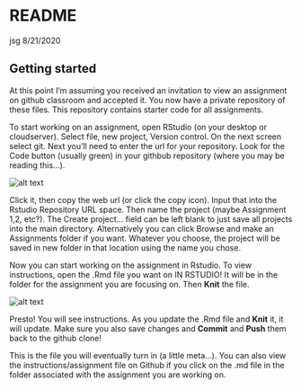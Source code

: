 README
================
jsg
8/21/2020

## Getting started

At this point I’m assuming you received an invitation to view an
assignment on github classroom and accepted it. You now have a private
repository of these files. This repository contains starter code for all
assignments.

To start working on an assignment, open RStudio (on your desktop or
cloudserver). Select file, new project, Version control. On the next
screen select git. Next you’ll need to enter the url for your
repository. Look for the Code button (usually green) in your githbub
repository (where you may be reading this…).

![alt
text](https://lh3.googleusercontent.com/MaHOb5gRNS2_3I6FT5G7Lkt6dyKnctzSZRgkQH0g7P8xsN_BhDMVdv4-iF872dT6HgWxiqdV-7dWW8OMgzNpNQTDXtFIyN9Xk238N1QHUHXYIvxWSQH43xPpI9Ug60sjVV_K-OeEOEEqrowVXvEmlfu5ODvU9gldiMtso9n6HNHw6Q1TE_g3xxxIE_laf8Mg-sw1-yQ2p0Mffd8avPk3VTGSnIDYWrrBC856HB0lY5cZ2Dhpdki5aB_9sP15-xfDmhA4w-QsW3s4AbbirT-k3_E__qT5wI-CRglEBYNI-Z1Os1QVpzqUpv48Vc7ki0vfPQeKQwJZequE7jRXgSDRwq4uZE8BepVILtLMQ7HzhYRNBAvprMhpgxLnNJ1qXXJ_MmHGQjcRJ0P_12cAhdbG3Jw0KFj2sHnsARF08Ou20giVnda7ioXqRl6CB_caANTgMKK2REOuB01IXLM1zGr2aquiRYxuqkjkH5AVVJud_LbhGBWJN6cGhxoM74uhYkvr7mK-e2Yc6TeObpq0IUMkHcqHCA3Qzk3sCUcuKZzXDDPiwAWvWZVW_VQsSTV95QDO6IR5ZhZrNljB8hwUYlBF14Q5xo4pYpTWAmS5tnup2YofILoj37STnTip7EoybNg0PVD0hhh_xbA9V94Ckoc8F3qXiaaPPBVnMshHKwrXsiFGxzvXp8TH4p0fc-MBg6s=w692-h490-no?authuser=0)

Click it, then copy the web url (or click the copy icon). Input that
into the Rstudio Repository URL space. Then name the project (maybe
Assignment 1,2, etc?). The Create project… field can be left blank to
just save all projects into the main directory. Alternatively you can
click Browse and make an Assignments folder if you want. Whatever you
choose, the project will be saved in new folder in that location using
the name you chose.

Now you can start working on the assignment in Rstudio. To view
instructions, open the .Rmd file you want on IN RSTUDIO\! It will be in
the folder for the assignment you are focusing on. Then **Knit** the
file.

![alt
text](https://lh3.googleusercontent.com/DB49Jcp6TaNYc0l9TKVYKtbGblhrpf9cklvrauhnZd4eL1tsSktqtXt0psgivfzNf0Ivh5b3jAihm8BslIc9S54VgoTIdGNLR2TbJiagx3b5TSZWMIbwu-NCSszoaHG_Cof5YAPlaYzeEHx8x5Fw1YhpWuniD6vFbia62EO_T0rwNvkk_A6mIS8BWq-yV-A5PHfXwuIS0x7va61UmSuFoCSv-s55VaNCtWHdRgLIhshwvPFXNPlyID2AvczL5_MqXxx1otSmyHlGBRmC-wUXIfW19NadTPLBMUZDPB79yu0GX7qYuAcPC1dz8HYlwPP7iEXokBKh_hoqgOPnKtLlDRR9LxlZ-TkVSszP45CaslIRjQAOcFdEfLtLX5jvYJnzc7Q8ezoYnVirpyPl7BCDkrfdAHTFXYR4aD7SBlMH39eKkXAn-I7Vuu0kTEE_cP0mfyCo4Px5_ngQa_n1GU4KhKkj2E1A4sy2e1eyybTC-mnNTU_PaMXSIDcoAMtZNhwgVEWqWZDNONr83OgsigwNtePGzjQuRP522QGQBoPqXXwpK53CBx6bVIQZyNDru2XoVJCfP_eVRHdyULUYfo05pNBLviCZrmN9dLd6HDMwfinSxA7tJUXLKV-OrSiCe_taExoEiJhzQ33sLA_7K_fHEVKzqC-oO2t8bfPGaobV7SEzSRrnl2EU8gUEZGR6RQI=w378-h109-no?authuser=0)

Presto\! You will see instructions. As you update the .Rmd file and
**Knit** it, it will update. Make sure you also save changes and
**Commit** and **Push** them back to the github clone\!

This is the file you will eventually turn in (a little meta…). You can
also view the instructions/assignment file on Github if you click on the
.md file in the folder associated with the assignment you are working
on.
